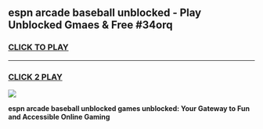 
## espn arcade baseball unblocked - Play Unblocked Gmaes & Free #34orq
<h3>
<a href="https://news.freeplayer.one?title=espn_arcade_baseball_unblocked&ref=26F">CLICK TO PLAY</a></h3>
<hr>

<h3>
<a href="https://news.freeplayer.one?title=espn_arcade_baseball_unblocked&ref=26F">CLICK 2 PLAY</a>
  
</h3>

<a href="https://news.freeplayer.one?title=espn_arcade_baseball_unblocked&ref=26F/"><img src="https://clearcache.store/games.png"></a>


**espn arcade baseball unblocked games unblocked: Your Gateway to Fun and Accessible Online Gaming**
